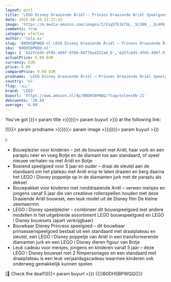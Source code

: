 ```yaml
---
layout: post
title: 'LEGO Disney Draaiende Äriël – Prinses Draaiende Äriël Speelgoed – Draaibaar Speelgoed Met Poppetje en Botje Plus Accessoires Incl. Diamant En Sleutel – Cadeau Voor Meisjes Vanaf 5 Jaar – 43259'
date: 2025-08-26 21:22:43
image: 'https://m.media-amazon.com/images/I/51q5Tk1k7GL._SL500_._SL400_.jpg'
comments: true
category: ofertas
author: 'tole.es'
slug: 'B0DHSBPWQQ-nl LEGO Disney Draaiende Äriël – Prinses Draaiende Äriël...'
sku: 'B0DHSBPWQQ-nl'
tags: [ '6d2fcb45-df05-499f-9780-9477bed321a6_0','6d2fcb45-df05-499f-9780-9477bed321a6_501','Arborist Merchandising Root','Bouw- & constructiespeelgoed','Creatieve spellen','Educatief speelgoed','Self Service','Special Features Stores','Speelgoed & spellen','Speelgoedbouwsets','lego','🇳🇱', ]
actualPrice: 6.09 EUR
currency: EUR
price: 6.09
comparePrice: 9.99 EUR
prodname: 'LEGO Disney Draaiende Äriël – Prinses Draaiende Äriël Speelgoed – Draaibaar Speelgoed Met Poppetje en Botje Plus Accessoires Incl. Diamant En Sleutel – Cadeau Voor Meisjes Vanaf 5 Jaar – 43259'
country: 'nl'
flag: '🇳🇱'
brand: 'LEGO'
buyurl: 'https://www.amazon.nl/dp/B0DHSBPWQQ/?tag=tolees0b-21'
descuento: '39.04'
average: '6.09'
---
```


You've got [{{< param title >}}]({{< param buyurl >}}) at the following link:

[![{{< param prodname >}}]({{< param image >}})]({{< param buyurl >}})

ℹ️:

- Bouwplezier voor kinderen – zet de bouwset met Ariël, haar vork en een paraplu neer en voeg Botje en de diamant toe aan standaard, of speel nieuwe verhalen na met Ariël en Botje
- Boeiend speelgoed voor 5 jaar en ouder – draai de sleutel aan de standaard om het plateau met Ariël erop te laten draaien en berg daarna het LEGO ǀ Disney poppetje op in de diamanten jurk met de paraplu als deksel
- Bouwpakket voor kinderen met ronddraaiende Ariël – verwen meisjes en jongens vanaf 5 jaar die van creatieve rollenspellen houden met deze Draaiende Ariël bouwset, een leuk model uit de Disney film De kleine zeemeermin
- LEGO ǀ Disney speelplezier – combineer dit bouwspeelgoed met andere modellen in het uitgebreide assortiment LEGO bouwspeelgoed en LEGO ǀ Disney bouwsets (apart verkrijgbaar)
- Bouwbaar Disney Princess speelgoed – dit bouwbaar prinsessenspeelgoed bestaat uit een standaard met draaiplateau en sleutel, een LEGO ǀ Disney poppetje van Ariël in een transformerende diamanten jurk en een LEGO ǀ Disney dieren figuur van Botje
- Leuk cadeau voor meisjes, jongens en kinderen vanaf 5 jaar – deze LEGO ǀ Disney bouwset met 2 filmpersonages en een standaard met draaiplateau is een leuk verjaardagscadeau waarmee kinderen ook onderweg gemakkelijk kunnen spelen

[🛒 Check the deal!!]({{< param buyurl >}})
{{<world>}}B0DHSBPWQQ{{</world>}}
